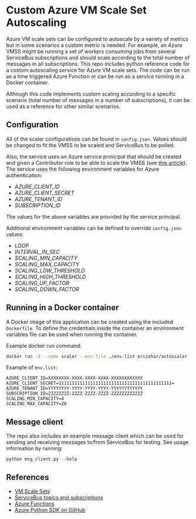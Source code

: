 # Custom Azure VM Scale Set Autoscaling #

Azure VM scale sets can be configured to autoscale by a variety of metrics but in some scenarios a custom metric is needed. For example, an Azure VMSS might be running a set of workers consuming jobs from several ServiceBus subscriptions and should scale according to the total number of messages in all subscriptions. This repo includes python reference code for a custom autoscaling service for Azure VM scale sets. The code can be run as a time triggered Azure Function or can be run as a service running in a Docker container. 

Although this code implements custom scaling according to a specific scenario (total number of messages in a number of subscriptions), it can be used as a reference for other similar scenarios.

## Configuration ##

All of the scaler configurations can be found in `config.json`. Values should be changed to fit the VMSS to be scaled and ServiceBus
to be polled.

Also, the service uses an Azure service prinicipal that should be created and given a Contributor role to be able to scale the VMSS (see [this article](https://docs.microsoft.com/en-us/azure/azure-resource-manager/resource-group-create-service-principal-portal)).
The service uses the following environment variables for Azure authentication:

- *AZURE_CLIENT_ID* 
- *AZURE_CLIENT_SECRET*
- *AZURE_TENANT_ID*
- *SUBSCRIPTION_ID*

The values for the above variables are provided by the service principal.

Additional environment variables can be defined to override `config.json` values:

- *LOOP*
- *INTERVAL_IN_SEC*
- *SCALING_MIN_CAPACITY*
- *SCALING_MAX_CAPACITY*
- *SCALING_LOW_THRESHOLD*
- *SCALING_HIGH_THRESHOLD*
- *SCALING_UP_FACTOR*
- *SCALING_DOWN_FACTOR*

## Running in a Docker container ##

A Docker image of this application can be created using the included `Dockerfile`. To define the credentials inside the container an environment variables file can be used when running the container.

Example docker run command:

```sh
docker run -d --name scaler --env-file ./env.list orizohar/autoscaler
```

Example of `env.list`:

```
AZURE_CLIENT_ID=XXXXXXXX-XXXX-XXXX-XXXX-XXXXXXXXXXXX
AZURE_CLIENT_SECRET=1111111111111111111111111111111111111111111=
AZURE_TENANT_ID=YYYYYYYY-YYYY-YYYY-YYYY-YYYYYYYYYYYY
SUBSCRIPTION_ID=ZZZZZZZZ-ZZZZ-ZZZZ-ZZZZ-ZZZZZZZZZZZZ
SCALING_MIN_CAPACITY=4
SCALING_MAX_CAPACITY=20
```

## Message client ##
The repo also includes an example message client which can be used for sending and receiving messages to/from ServiceBus for testing. See usage information by running: 

```
python msg_client.py --help
```

## References ##
- [VM Scale Sets](https://docs.microsoft.com/en-us/azure/virtual-machine-scale-sets/virtual-machine-scale-sets-overview)
- [ServiceBus topics and subscriptions](https://docs.microsoft.com/en-us/azure/service-bus-messaging/service-bus-python-how-to-use-topics-subscriptions)
- [Azure Functions](https://docs.microsoft.com/en-us/azure/azure-functions/functions-overview)
- [Azure Python SDK on GitHub](https://github.com/Azure/azure-sdk-for-python)
